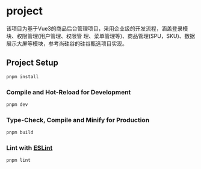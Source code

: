 # project

该项目为基于Vue3的商品后台管理项目，采用企业级的开发流程，涵盖登录模块、权限管理(用户管理、权限管
理、菜单管理等)、商品管理(SPU，SKU)、数据展示大屏等模块，参考尚硅谷的硅谷甄选项目实现。

## Project Setup

```sh
pnpm install
```

### Compile and Hot-Reload for Development

```sh
pnpm dev
```

### Type-Check, Compile and Minify for Production

```sh
pnpm build
```

### Lint with [ESLint](https://eslint.org/)

```sh
pnpm lint
```
